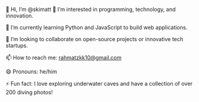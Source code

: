 👋 Hi, I’m @skimatt
👀 I’m interested in programming, technology, and innovation.

🌱 I’m currently learning Python and JavaScript to build web applications.

💞️ I’m looking to collaborate on open-source projects or innovative tech startups.

📫 How to reach me: rahmatzkk10@gmail.com

😄 Pronouns: he/him

⚡ Fun fact: I love exploring underwater caves and have a collection of over 200 diving photos!
